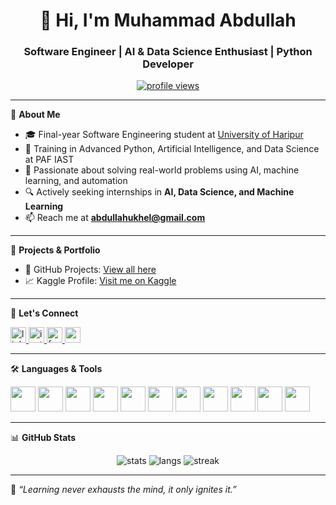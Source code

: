 <h1 align="center">👋 Hi, I'm Muhammad Abdullah</h1>
<h3 align="center">Software Engineer | AI & Data Science Enthusiast | Python Developer</h3>

<p align="center">
  <a href="https://github.com/M-Abdullah-Hub"><img src="https://komarev.com/ghpvc/?username=m-abdullah-hub&label=Profile%20Views&color=0e75b6&style=flat" alt="profile views" /></a>
</p>

---

🌟 **About Me**
- 🎓 Final-year Software Engineering student at [University of Haripur](https://www.uoh.edu.pk)
- 🧠 Training in Advanced Python, Artificial Intelligence, and Data Science at PAF IAST
- 🤖 Passionate about solving real-world problems using AI, machine learning, and automation
- 🔍 Actively seeking internships in **AI, Data Science, and Machine Learning**
- 📫 Reach me at **abdullahukhel@gmail.com**

---

📂 **Projects & Portfolio**
- 🚀 GitHub Projects: [View all here](https://github.com/M-Abdullah-Hub?tab=projects)
- 📈 Kaggle Profile: [Visit me on Kaggle](https://www.kaggle.com/engmuhammadabdullah)

---

🔗 **Let's Connect**
<p align="left">
  <a href="https://linkedin.com/in/muhammad-abdullah-ba286b294" target="_blank">
    <img src="https://cdn.jsdelivr.net/npm/simple-icons@v5/icons/linkedin.svg" alt="linkedin" height="25" width="25" />
  </a>
  <a href="https://www.instagram.com/its_me_muhammad_abdullah" target="_blank">
    <img src="https://cdn.jsdelivr.net/npm/simple-icons@v5/icons/instagram.svg" alt="instagram" height="25" width="25" />
  </a>
  <a href="https://www.facebook.com/people/muhammad-abdullah-khan/pfbid031jud6vnghqral3nwgzevdmc1cjsvjkgxnzdrrbfvrgfzrk14qpbsmn87jcjunmqpl" target="_blank">
    <img src="https://cdn.jsdelivr.net/npm/simple-icons@v5/icons/facebook.svg" alt="facebook" height="25" width="25" />
  </a>
  <a href="https://www.youtube.com/c/muhammadabdullah" target="_blank">
    <img src="https://cdn.jsdelivr.net/npm/simple-icons@v5/icons/youtube.svg" alt="youtube" height="25" width="25" />
  </a>
</p>

---

🛠️ **Languages & Tools**
<p align="left">
  <img src="https://cdn.jsdelivr.net/npm/devicons@2/icons/python/python-original.svg" width="40" height="40"/>
  <img src="https://cdn.jsdelivr.net/npm/devicons@2/icons/django/django-plain.svg" width="40" height="40"/>
  <img src="https://cdn.jsdelivr.net/npm/devicons@2/icons/mysql/mysql-original.svg" width="40" height="40"/>
  <img src="https://cdn.jsdelivr.net/npm/devicons@2/icons/javascript/javascript-original.svg" width="40" height="40"/>
  <img src="https://cdn.jsdelivr.net/npm/devicons@2/icons/html5/html5-original.svg" width="40" height="40"/>
  <img src="https://cdn.jsdelivr.net/npm/devicons@2/icons/css3/css3-original.svg" width="40" height="40"/>
  <img src="https://cdn.jsdelivr.net/npm/devicons@2/icons/bootstrap/bootstrap-original.svg" width="40" height="40"/>
  <img src="https://cdn.jsdelivr.net/npm/devicons@2/icons/tailwindcss/tailwindcss-plain.svg" width="40" height="40"/>
  <img src="https://cdn.jsdelivr.net/npm/devicons@2/icons/linux/linux-original.svg" width="40" height="40"/>
  <img src="https://cdn.jsdelivr.net/npm/devicons@2/icons/pandas/pandas-original.svg" width="40" height="40"/>
  <img src="https://cdn.jsdelivr.net/npm/devicons@2/icons/seaborn/seaborn-original.svg" width="40" height="40"/>
</p>

---

📊 **GitHub Stats**
<p align="center">
  <img src="https://github-readme-stats.vercel.app/api?username=m-abdullah-hub&show_icons=true&theme=github_dark" alt="stats"/>
  <img src="https://github-readme-stats.vercel.app/api/top-langs/?username=m-abdullah-hub&layout=compact&theme=github_dark" alt="langs"/>
  <img src="https://github-readme-streak-stats.herokuapp.com/?user=m-abdullah-hub&theme=dark" alt="streak"/>
</p>

---

🌱 _“Learning never exhausts the mind, it only ignites it.”_

